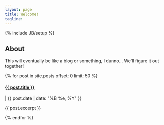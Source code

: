 ```yaml
---
layout: page
title: Welcome!
tagline: 
---
```

{% include JB/setup %}

## About

This will eventually be like a blog or something, I dunno... We'll figure it out together!

{% for post in site.posts offset: 0 limit: 50 %}
<h4><a href="{{ post.url }}">{{ post.title }}</a></h4> | {{ post.date | date: "%B %e, %Y" }}
<p>{{ post.excerpt }}
</p>
{% endfor %}

